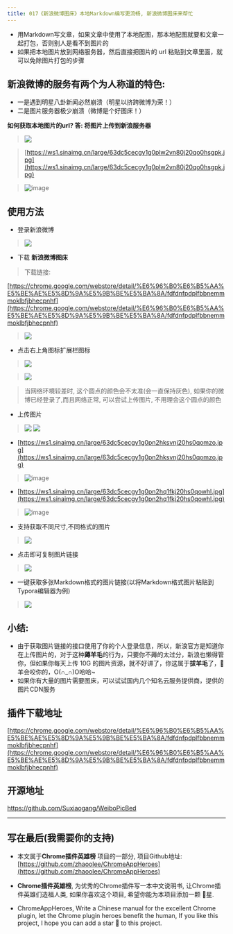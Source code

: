 ```yaml
---
title: 017《新浪微博图床》本地Markdown编写更流畅, 新浪微博图床来帮忙
---
```

- 用Markdown写文章，如果文章中使用了本地配图，那本地配图就要和文章一起打包，否则别人是看不到图片的
- 如果把本地图片放到网络服务器，然后直接把图片的 url 粘贴到文章里面，就可以免除图片打包的步骤

## 新浪微博的服务有两个为人称道的特色:
- 一是遇到明星八卦新闻必然崩溃（明星以挤跨微博为荣！）
- 二是图片服务器极少崩溃（微博是个好图床！）


**如何获取本地图片的url? 答: 将图片上传到新浪服务器**
> ![](https://v2fy.com/asset/017_xin_lang_wei_bo_tu_chuang/59d165636579464f931cd6691591cbb3.gif)

> [https://ws1.sinaimg.cn/large/63dc5cecgy1g0plw2vn80j20qo0hsgpk.jpg](https://ws1.sinaimg.cn/large/63dc5cecgy1g0plw2vn80j20qo0hsgpk.jpg)

> ![image](https://v2fy.com/asset/017_xin_lang_wei_bo_tu_chuang/16f74037877043e792f8d85a81618a8c.jpeg)


## 使用方法

- 登录新浪微博
> ![](https://v2fy.com/asset/017_xin_lang_wei_bo_tu_chuang/940c170389944a6f8eeb5f44cb1b24b0.png)


- 下载 **新浪微博图床**

> 下载链接:

[https://chrome.google.com/webstore/detail/%E6%96%B0%E6%B5%AA%E5%BE%AE%E5%8D%9A%E5%9B%BE%E5%BA%8A/fdfdnfpdplfbbnemmmoklbfjbhecpnhf](https://chrome.google.com/webstore/detail/%E6%96%B0%E6%B5%AA%E5%BE%AE%E5%8D%9A%E5%9B%BE%E5%BA%8A/fdfdnfpdplfbbnemmmoklbfjbhecpnhf)

> ![](https://v2fy.com/asset/017_xin_lang_wei_bo_tu_chuang/b977a40c15b54488ba4e1d60104d1c90.png)

- 点击右上角图标扩展栏图标
> ![](https://v2fy.com/asset/017_xin_lang_wei_bo_tu_chuang/dadad4f5c2e64901b5f47306550f172c.png)

> ![](https://v2fy.com/asset/017_xin_lang_wei_bo_tu_chuang/885006a07c5148b0a83503dbc091e5ca.png)

> 当网络环境较差时, 这个圆点的颜色会不太准(会一直保持灰色), 如果你的微博已经登录了,而且网络正常, 可以尝试上传图片, 不用理会这个圆点的颜色

- 上传图片
> ![](https://v2fy.com/asset/017_xin_lang_wei_bo_tu_chuang/2e9b52b54d6f4429803f62d5b40ef423.gif)
> ![](https://v2fy.com/asset/017_xin_lang_wei_bo_tu_chuang/ed961aac82004b74aac752499e53906c.png)
- [https://ws1.sinaimg.cn/large/63dc5cecgy1g0pn2hksvnj20hs0qomzo.jpg](https://ws1.sinaimg.cn/large/63dc5cecgy1g0pn2hksvnj20hs0qomzo.jpg)

> ![image](https://v2fy.com/asset/017_xin_lang_wei_bo_tu_chuang/dd9de153611e419285b17df71ef318b5.jpeg)

- [https://ws1.sinaimg.cn/large/63dc5cecgy1g0pn2hq1fkj20hs0qowhl.jpg](https://ws1.sinaimg.cn/large/63dc5cecgy1g0pn2hq1fkj20hs0qowhl.jpg)

> ![image](https://v2fy.com/asset/017_xin_lang_wei_bo_tu_chuang/f3ec67df874243f381b3fdb16816270a.jpeg)


- 支持获取不同尺寸,不同格式的图片
> ![](https://v2fy.com/asset/017_xin_lang_wei_bo_tu_chuang/0f54300804fd40aaace4cc94662adec8.gif)
- 点击即可复制图片链接
> ![](https://v2fy.com/asset/017_xin_lang_wei_bo_tu_chuang/08945ce42ca14f18a211332030996dd9.gif)

- 一键获取多张Markdown格式的图片链接(以将Markdown格式图片粘贴到Typora编辑器为例)
> ![](https://v2fy.com/asset/017_xin_lang_wei_bo_tu_chuang/8786fc9ca21742abad577b2efc8ba050.gif)



## 小结:


- 由于获取图片链接的接口使用了你的个人登录信息，所以，新浪官方是知道你在上传图片的，对于这种**薅羊毛**的行为，只要你不薅的太过分，新浪也懒得管你，但如果你每天上传 10G 的图片资源，就不好讲了，你这属于**拔羊毛**了，🐑羊会咬你的，O(∩_∩)O哈哈~
- 如果你有大量的图片需要图床，可以试试国内几个知名云服务提供商，提供的图片CDN服务

## 插件下载地址

[https://chrome.google.com/webstore/detail/%E6%96%B0%E6%B5%AA%E5%BE%AE%E5%8D%9A%E5%9B%BE%E5%BA%8A/fdfdnfpdplfbbnemmmoklbfjbhecpnhf](https://chrome.google.com/webstore/detail/%E6%96%B0%E6%B5%AA%E5%BE%AE%E5%8D%9A%E5%9B%BE%E5%BA%8A/fdfdnfpdplfbbnemmmoklbfjbhecpnhf)

## 开源地址

https://github.com/Suxiaogang/WeiboPicBed

---

## 写在最后(我需要你的支持)
- 本文属于**Chrome插件英雄榜** 项目的一部分, 项目Github地址: [https://github.com/zhaoolee/ChromeAppHeroes](https://github.com/zhaoolee/ChromeAppHeroes)

- **Chrome插件英雄榜**, 为优秀的Chrome插件写一本中文说明书, 让Chrome插件英雄们造福人类, 如果你喜欢这个项目, 希望你能为本项目添加一颗 🌟星.

- ChromeAppHeroes, Write a Chinese manual for the excellent Chrome plugin, let the Chrome plugin heroes benefit the human, If you like this project, I hope you can add a star 🌟 to this project.



